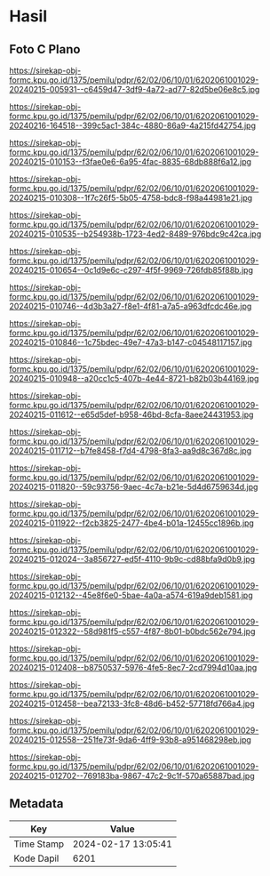 # Hasil

## Foto C Plano

https://sirekap-obj-formc.kpu.go.id/1375/pemilu/pdpr/62/02/06/10/01/6202061001029-20240215-005931--c6459d47-3df9-4a72-ad77-82d5be06e8c5.jpg

https://sirekap-obj-formc.kpu.go.id/1375/pemilu/pdpr/62/02/06/10/01/6202061001029-20240216-164518--399c5ac1-384c-4880-86a9-4a215fd42754.jpg

https://sirekap-obj-formc.kpu.go.id/1375/pemilu/pdpr/62/02/06/10/01/6202061001029-20240215-010153--f3fae0e6-6a95-4fac-8835-68db888f6a12.jpg

https://sirekap-obj-formc.kpu.go.id/1375/pemilu/pdpr/62/02/06/10/01/6202061001029-20240215-010308--1f7c26f5-5b05-4758-bdc8-f98a44981e21.jpg

https://sirekap-obj-formc.kpu.go.id/1375/pemilu/pdpr/62/02/06/10/01/6202061001029-20240215-010535--b254938b-1723-4ed2-8489-976bdc9c42ca.jpg

https://sirekap-obj-formc.kpu.go.id/1375/pemilu/pdpr/62/02/06/10/01/6202061001029-20240215-010654--0c1d9e6c-c297-4f5f-9969-726fdb85f88b.jpg

https://sirekap-obj-formc.kpu.go.id/1375/pemilu/pdpr/62/02/06/10/01/6202061001029-20240215-010746--4d3b3a27-f8e1-4f81-a7a5-a963dfcdc46e.jpg

https://sirekap-obj-formc.kpu.go.id/1375/pemilu/pdpr/62/02/06/10/01/6202061001029-20240215-010846--1c75bdec-49e7-47a3-b147-c04548117157.jpg

https://sirekap-obj-formc.kpu.go.id/1375/pemilu/pdpr/62/02/06/10/01/6202061001029-20240215-010948--a20cc1c5-407b-4e44-8721-b82b03b44169.jpg

https://sirekap-obj-formc.kpu.go.id/1375/pemilu/pdpr/62/02/06/10/01/6202061001029-20240215-011612--e65d5def-b958-46bd-8cfa-8aee24431953.jpg

https://sirekap-obj-formc.kpu.go.id/1375/pemilu/pdpr/62/02/06/10/01/6202061001029-20240215-011712--b7fe8458-f7d4-4798-8fa3-aa9d8c367d8c.jpg

https://sirekap-obj-formc.kpu.go.id/1375/pemilu/pdpr/62/02/06/10/01/6202061001029-20240215-011820--59c93756-9aec-4c7a-b21e-5d4d6759634d.jpg

https://sirekap-obj-formc.kpu.go.id/1375/pemilu/pdpr/62/02/06/10/01/6202061001029-20240215-011922--f2cb3825-2477-4be4-b01a-12455cc1896b.jpg

https://sirekap-obj-formc.kpu.go.id/1375/pemilu/pdpr/62/02/06/10/01/6202061001029-20240215-012024--3a856727-ed5f-4110-9b9c-cd88bfa9d0b9.jpg

https://sirekap-obj-formc.kpu.go.id/1375/pemilu/pdpr/62/02/06/10/01/6202061001029-20240215-012132--45e8f6e0-5bae-4a0a-a574-619a9deb1581.jpg

https://sirekap-obj-formc.kpu.go.id/1375/pemilu/pdpr/62/02/06/10/01/6202061001029-20240215-012322--58d981f5-c557-4f87-8b01-b0bdc562e794.jpg

https://sirekap-obj-formc.kpu.go.id/1375/pemilu/pdpr/62/02/06/10/01/6202061001029-20240215-012408--b8750537-5976-4fe5-8ec7-2cd7994d10aa.jpg

https://sirekap-obj-formc.kpu.go.id/1375/pemilu/pdpr/62/02/06/10/01/6202061001029-20240215-012458--bea72133-3fc8-48d6-b452-57718fd766a4.jpg

https://sirekap-obj-formc.kpu.go.id/1375/pemilu/pdpr/62/02/06/10/01/6202061001029-20240215-012558--251fe73f-9da6-4ff9-93b8-a951468298eb.jpg

https://sirekap-obj-formc.kpu.go.id/1375/pemilu/pdpr/62/02/06/10/01/6202061001029-20240215-012702--769183ba-9867-47c2-9c1f-570a65887bad.jpg


## Metadata

| Key        | Value               |
| ---------- | ------------------- |
| Time Stamp | 2024-02-17 13:05:41 |
| Kode Dapil | 6201                |



